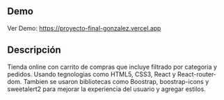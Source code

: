 ## Demo
Ver Demo: https://proyecto-final-gonzalez.vercel.app

## Descripción 
Tienda online con carrito de compras que incluye filtrado por categoria y pedidos. Usando tegnologias como HTML5, CSS3, React y React-router-dom. Tambien se usaron bibliotecas como Boostrap, boostrap-icons y sweetalert2 para mejorar la experiencia del usuario y agregar estilos.
